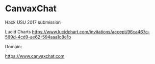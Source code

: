# CanvaxChat
Hack USU 2017 submission

Lucid Charts
https://www.lucidchart.com/invitations/accept/96ca467c-569d-4cd9-ae62-594aaa1c8e1b


Domain:

https://www.canvaxchat.com
